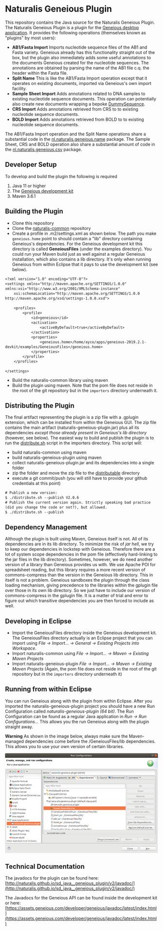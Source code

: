 # Naturalis Geneious Plugin

This repository contains the Java source for the Naturalis Geneious Plugin. The Naturalis Geneious Plugin is a plugin for the [Geneious desktop application](https://www.geneious.com/). It provides the following operations (themselves known as "plugins" by most users):

- **AB1/Fasta Import**  Imports nucleotide sequence files of the AB1 and Fasta variety. Geneious already has this functionality straight out of the box, but the plugin also immediately adds some useful annotations to the documents Geneious created for the nucleotide sequences. The annotations are obtained by parsing the name of the AB1 file c.q. the header within the Fasta file.
- **Split Name**  This is like the AB1/Fasta Import operation except that it operates on existing documents, imported via Geneious's own import facility.
- **Sample Sheet Import**  Adds annotations related to DNA samples to existing nucleotide sequence documents. This operation can potentially also create new documents wrapping a bepoke [DummySequence](https://github.com/naturalis/sd_java__geneious_plugin/tree/v2_master/importers/src/main/java/nl/naturalis/geneious/smpl/DummySequence.java).
- **CRS Import**  Adds annotations retrieved from CRS to to existing nucleotide sequence documents.
- **BOLD Import**  Adds annotations retrieved from BOLD to to existing nucleotide sequence documents.

The AB1/Fasta Import operation and the Split Name operations share a substantial code in the [nl.naturalis.geneious.name](https://github.com/naturalis/sd_java__geneious_plugin/tree/v2_master/importers/src/main/java/nl/naturalis/geneious/name) package. The Sample Sheet, CRS and BOLD operation also share a substantial amount of code in the [nl.naturalis.geneious.csv](https://github.com/naturalis/sd_java__geneious_plugin/tree/v2_master/importers/src/main/java/nl/naturalis/geneious/csv) package.


## Developer Setup
To develop and build the plugin the following is required
1. Java 11 or higher
2. The [Geneious development kit](https://www.geneious.com/api-developers/)
3. Maven 3.6.1

## Building the Plugin
- Clone this repository
- Clone the [naturalis-common](https://github.com/naturalis/sd_java__common_lang) repository
- Create a profile in .m2/settings.xml as shown below. The path you make `geneious.home` point to should contain a "lib" directory containing Geneious's dependencies. For the Geneious development kit this directory is called __GeneiousFiles__ (under the examples directory). You could run your Maven build just as well against a regular Geneious installation, which also contains a lib directory. It's only when running Geneious from within Eclipse that it pays to use the development kit (see below).

```
<?xml version="1.0" encoding="UTF-8"?>
<settings xmlns="http://maven.apache.org/SETTINGS/1.0.0" xmlns:xsi="http://www.w3.org/2001/XMLSchema-instance"
	xsi:schemaLocation="http://maven.apache.org/SETTINGS/1.0.0 http://maven.apache.org/xsd/settings-1.0.0.xsd">

	<profiles>
		<profile>
			<id>geneious</id>
			<activation>
				<activeByDefault>true</activeByDefault>
			</activation>
			<properties>
				<geneious.home>/home/ayco/apps/geneious-2019.2.1-devkit/examples/GeneiousFiles</geneious.home>
			</properties>
		</profile>
	</profiles>

</settings>
```

- Build the naturalis-common library using maven
- Build the plugin using maven. Note that the pom file does not reside in the root of the git repository but in the `importers` directory underneath it.

## Distributing the Plugin
The final artifact representing the plugin is a zip file with a .gplugin extension, which can be installed from within the Geneious GUI. The zip file contains the main artifact (naturalis-geneious-plugin.jar) plus all its dependencies _except those already present in Geneious's lib directory_ (however, see below). The easiest way to build and publish the plugin is to run the [distribute.sh](https://github.com/naturalis/sd_java__geneious_plugin/tree/v2_master/importers/distribute.sh) script in the importers directory. This script will:
+ build naturalis-common using maven
+ build naturalis-geneious-plugin using maven
+ collect naturalis-geneious-plugin.jar and its dependencies into a single folder
+ zip the folder and move the zip file to the [distributable](https://github.com/naturalis/sd_java__geneious_plugin/tree/v2_master/distributable) directory
+ execute a git commit/push (you will still have to provide your github credentials at this point)

```
# Publish a new version:
$ ./distribute.sh --publish V2.0.6
# Publish the current version again. Strictly speaking bad practice (did you change the code or not?), but allowed.
$ ./distribute.sh --publish
```

## Dependency Management
Although the plugin is built using Maven, Geneious itself is not. All of its dependencies are in its lib directory. To minimize the risk of _jar hell_, we try to keep our dependencies in lockstep with Geneious. Therefore there are a lot of system scope dependencies in the pom file (effectively hard-linking to the jar files in the lib directory). Sometimes, however, we do need another version of a library than Geneious provides us with. We use Apache POI for spreadsheet reading, but this library requires a more recent version of commons-compress than the version in the Geneious lib directory. This in itself is not a problem. Geneious sandboxes the plugin through the class loading mechanism, giving precedence to the libraries within the gplugin file over those in its own lib directory. So we just have to include our version of commons-compress in the gplugin file. It is a matter of trial and error to figure out which transitive dependencies you are then forced to include as well.

## Developing in Eclipse
- Import the GeneiousFiles directory inside the Geneious development kit. The GeneiousFiles directory actually is an Eclipse project that you can import using _File -> Import... -> General -> Existing Projects into Workspace_.
- Import naturalis-common using _File -> Import... -> Maven -> Existing Maven Projects_
- Import naturalis-geneious-plugin _File -> Import... -> Maven -> Existing Maven Projects_ (Again, the pom file does not reside in the root of the git repository but in the `importers` directory underneath it)

## Running from within Eclipse
You can run Geneious along with the plugin from within Eclipse. After you imported the naturalis-geneious-plugin project you should have a new Run Configuration called _naturalis-geneious-plugin (64 bit)_. The Run Configuration can be found as a regular Java application in _Run -> Run Configurations..._ This allows you the run Geneious along with the plugin straight away.

**Warning** As shown in the image below, always make sure the Maven-managed dependencies come before the /GeneiousFiles/lib dependencies. This allows you to use your own version of certain libraries.

![Run configuration](/docs/run-configuration.png)

## Technical Documentation
The javadocs for the plugin can be found here: [http://naturalis.github.io/sd_java__geneious_plugin/v2/javadoc/](http://naturalis.github.io/sd_java__geneious_plugin/v2/javadoc/)

The Javadocs for the Geneious API can be found inside the development kit or here: [https://assets.geneious.com/developer/geneious/javadoc/latest/index.html](https://assets.geneious.com/developer/geneious/javadoc/latest/index.html)


